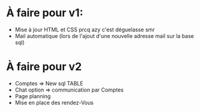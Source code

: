 # **À faire pour v1:**

- Mise à jour HTML et CSS prcq azy c'est déguelasse smr
- Mail automatique (lors de l'ajout d'une nouvelle adresse mail sur la base sql)



# **À faire pour v2**

- Comptes => New sql TABLE
- Chat option => communication par Comptes
- Page planning
- Mise en place des rendez-Vous